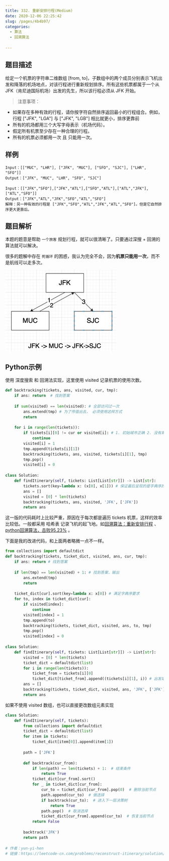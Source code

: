 ```yaml
---
title: 332. 重新安排行程(Medium)
date: 2020-12-06 22:25:42
slug: /pages/4b4b97/
categories: 
  - 算法
  - 回溯算法

---
```


## 题目描述

给定一个机票的字符串二维数组 [from, to]，子数组中的两个成员分别表示飞机出发和降落的机场地点，对该行程进行重新规划排序。所有这些机票都属于一个从 JFK（肯尼迪国际机场）出发的先生，所以该行程必须从 JFK 开始。

> 注意事项：

- 如果存在多种有效的行程，请你按字符自然排序返回最小的行程组合。例如，行程 ["JFK", "LGA"] 与 ["JFK", "LGB"] 相比就更小，排序更靠前
- 所有的机场都用三个大写字母表示（机场代码）。
- 假定所有机票至少存在一种合理的行程。
- 所有的机票必须都用一次 且 只能用一次。

## 样例

```
Input：[["MUC", "LHR"], ["JFK", "MUC"], ["SFO", "SJC"], ["LHR", "SFO"]]
Output：["JFK", "MUC", "LHR", "SFO", "SJC"]

Input：[["JFK","SFO"],["JFK","ATL"],["SFO","ATL"],["ATL","JFK"],["ATL","SFO"]]
Output：["JFK","ATL","JFK","SFO","ATL","SFO"]
解释：另一种有效的行程是 ["JFK","SFO","ATL","JFK","ATL","SFO"]。但是它自然排序更大更靠后。
```

## 题目解析

本题的题意是帮助 `一个旅客` 规划行程，就可以很清晰了。只要通过深搜 +  回溯的算法就可以解决。

很多的题解中存在 `死循环` 的困惑，我认为完全不会，因为**机票只能用一次**，而不是航线可以走多次。

<img src="./assets/img/image-20201206223659679.png" alt="image-20201206223659679" style="zoom:50%;" />

## Python示例

使用 深度搜索 和 回溯法实现，这里使用 visited 记录机票的使用次数。

```python
def backtracking(tickets, ans, visited, cur, tmp):
    if ans: return  # 找到答案
    
    if sum(visited) == len(visited): # 全部访问过一次
        ans.extend(tmp) # 为了传值出去， 必须使用这样方式
        return 
 
    for i in range(len(tickets)):
        if tickets[i][0] != cur or visited[i]: # 1. 初始城市正确 2. 没有乘坐过
            continue
        visited[i] = 1
        tmp.append(tickets[i][1])
        backtracking(tickets, ans, visited, tickets[i][1], tmp)
        tmp.pop()
        visited[i] = 0

class Solution:
    def findItinerary(self, tickets: List[List[str]]) -> List[str]:
        tickets.sort(key=lambda x: (x[0], x[1])) # 保证最后呈现的是字典序的结果
        ans = []
        visited = [0] * len(tickets)
        backtracking(tickets, ans, visited, 'JFK', ['JFK'])
        return ans 
```

这一版的代码耗时上比较严重，原因在于每次都是遍历 tickets 机票，这样的效率比较低。一般都采用 哈希表 记录飞机的起飞地。如[回溯算法：重新安排行程](https://mp.weixin.qq.com/s?__biz=MzUxNjY5NTYxNA==&mid=2247485596&idx=1&sn=4a6ab3905fb1076cbb7f78673ef8afad&scene=21#wechat_redirect) 、[python回溯算法，击败95.23%](https://leetcode-cn.com/problems/reconstruct-itinerary/solution/pythonhui-su-suan-fa-ji-bai-9523-by-yun-yi-hen/) 。

下面是我的改进代码，和上面两者略微一点不一样。

```python
from collections import defaultdict
def backtracking(tickets, ticket_dict, visited, ans, cur, tmp):
    if ans: return # 找到答案

    if len(tmp) == len(visited) + 1: # 找到答案，输出
        ans.extend(tmp)
        return 
    
    ticket_dict[cur].sort(key=lambda x: x[0]) # 满足字典序要求
    for to, index in ticket_dict[cur]:
        if visited[index]:
            continue
        visited[index] = 1
        tmp.append(to)
        backtracking(tickets, ticket_dict, visited, ans, to, tmp)
        tmp.pop()
        visited[index] = 0

class Solution:
    def findItinerary(self, tickets: List[List[str]]) -> List[str]:
        visited = [0] * len(tickets)
        ticket_dict = defaultdict(list)
        for i in range(len(tickets)):
            ticket_from = tickets[i][0]
            ticket_dict[ticket_from].append((tickets[i][1], i)) # 出发站: (终点站, 车票序号) 
        ans = [] 
        backtracking(tickets, ticket_dict, visited, ans, 'JFK', ['JFK'])
        return ans
```

 如果不使用 visited 数组，也可以直接更改数组元素实现

```python
class Solution:
    def findItinerary(self, tickets):
        from collections import defaultdict
        ticket_dict = defaultdict(list)
        for item in tickets:
            ticket_dict[item[0]].append(item[1])

        path = ['JFK']

        def backtrack(cur_from):
            if len(path) == len(tickets) + 1:  # 结束条件
                return True
            ticket_dict[cur_from].sort()
            for _ in ticket_dict[cur_from]:
                cur_to = ticket_dict[cur_from].pop(0)  # 删除当前节点
                path.append(cur_to)  # 做选择
                if backtrack(cur_to):  # 进入下一层决策树
                    return True
                path.pop()  # 取消选择
                ticket_dict[cur_from].append(cur_to)  # 恢复当前节点
            return False

        backtrack('JFK')
        return path

# 作者：yun-yi-hen
# 链接：https://leetcode-cn.com/problems/reconstruct-itinerary/solution/pythonhui-su-suan-fa-ji-bai-9523-by-yun-yi-hen/
```


